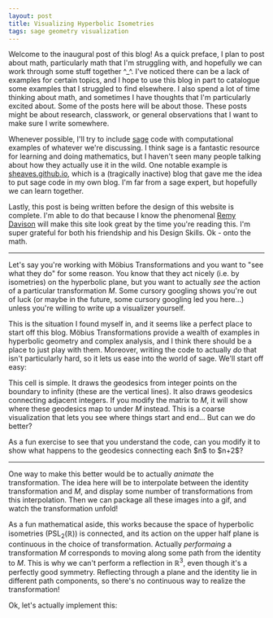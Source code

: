 ```yaml
---
layout: post
title: Visualizing Hyperbolic Isometries
tags: sage geometry visualization
---
```


Welcome to the inaugural post of this blog! As a quick preface, I plan
to post about math, particularly math that I'm struggling with, and hopefully
we can work through some stuff together ^_^.
I've noticed there can be a lack of examples for certain topics,
and I hope to use this blog in part to catalogue some examples that I
struggled to find elsewhere.
I also spend a lot of time thinking about math, and sometimes I have thoughts
that I'm particularly excited about. Some of the posts here will be about
those. These posts might be about research, classwork, or general observations
that I want to make sure I write somewhere. 

Whenever possible, I'll try to include [sage](sagemath.org) code with 
computational examples of whatever we're discussing. I think sage is a
fantastic resource for learning and doing mathematics, but I haven't seen
many people talking about how they actually use it in the wild. One notable
example is [sheaves.github.io](sheaves.github.io), which is a 
(tragically inactive) blog that gave me the idea to put sage code in my own
blog. I'm far from a sage expert, but hopefully we can learn together.

Lastly, this post is being written before the design of this website is
complete. I'm able to do that because I know the phenomenal 
[Remy Davison](https://remydavison.com/) will make this site look great
by the time you're reading this. I'm super grateful for both his friendship 
and his Design Skills. Ok - onto the math.

---

Let's say you're working with Möbius Transformations and you want to 
"see what they do" for some reason. You know that they act nicely 
(i.e. by isometries) on the hyperbolic plane, but you want to actually _see_ 
the action of a particular transformation $M$. 
Some cursory googling shows you're out of luck 
(or maybe in the future, some cursory googling led you here...) 
unless you're willing to write up a visualizer yourself. 

This is the situation I found myself in, and it seems like a perfect
place to start off this blog. Möbius Transformations provide a wealth
of examples in hyperbolic geometry and complex analysis, and I think there
should be a place to just play with them. Moreover, writing the code to 
actually _do_ that isn't particularly hard, so it lets us ease into
the world of sage. We'll start off easy:

<div class="auto">
<script type="text/x-sage"> 
from sage.geometry.hyperbolic_space.hyperbolic_model import moebius_transform
H2 = HyperbolicPlane().UHP() # the Upper Half Plane model

# We're going to plot geodesics (in different colors) so that we can follow the transformation.
# What colors should we interpolate between?
colorL = Color("#16365D") # This is a slate blue
colorR = Color("#09B811") # This is a light green

# How many (vertical) geodesics should we actually show?
# I think showing from -2 to 10 seems sensible to start, but
# if you're working with transformations that do stuff far
# from the origin you might want to change this.
l = -2
r = 10


# Now we start the real work:
def basicPlot(M=None):
    if M == None:
        M = matrix([[1,0],[0,1]])
    
    toShow = plot([])
    for n in range(r-l):
        color = colorL.blend(colorR, n/(r-l))
        
        # The image of the vertical geodesic at point n
        p1 = moebius_transform(M, l+n) # hit the point l+n with the transformation M
        p2 = moebius_transform(M, Infinity)
        
        g = H2.get_geodesic(p1,p2)
        toShow += g.plot(color=color)
        
        # The image of a geodesic between points n and n+1
        p1 = moebius_transform(M, l+i)
        p2 = moebius_transform(M, l+i+1)
        g = H2.get_geodesic(p1,p2)

        # We darken the color of these geodesics to distinguish them
        # from the vertical ones after applying the transformation.
        toShow += g.plot(color=color.darker())
        
    toShow.set_axes_range(l,r,0,5)
    toShow.axes(True)
    
    return toShow

# Finally, we'll use an interactive wrapper so that we don't have
# to manually edit this code to do stuff with the visualizer!
@interact
def _(M = input_grid(2,2, default = [[1,0],[0,1]], label='M=', to_value=matrix), axes=True):
  basicPlot(matrix(M)).show(axes=axes)
</script>
</div>

This cell is simple. It draws the geodesics from integer points on the boundary
to infinity (these are the vertical lines). It also draws geodesics connecting
adjacent integers. If you modify the matrix to $M$, it will show where these 
geodesics map to under $M$ instead. This is a coarse visualization that
lets you see where things start and end... But can we do better?

<div class="boxed">
  As a fun exercise to see that you understand the code, 
  can you modify it to show what happens to the geodesics connecting 
  each $n$ to $n+2$?
</div>

---

One way to make this better would be to actually _animate_ the transformation.
The idea here will be to interpolate between the identity transformation and $M$,
and display some number of transformations from this interpolation. Then we
can package all these images into a gif, and watch the transformation unfold!

As a fun mathematical aside, this works because the space of 
hyperbolic isometries ($\mathsf{PSL}_2(\mathbb{R})$) is connected, and its
action on the upper half plane is continuous in the choice of transformation.
Actually _performaing_ a transformation $M$ corresponds to moving along some 
path from the identity to $M$. This is why we can't perform a 
reflection in $\mathbb{R}^3$, even though it's a perfectly good symmetry. 
Reflecting through a plane and the identity lie in different path components,
so there's no continuous way to realize the transformation!

Ok, let's actually implement this:

<div class="auto">
<script type="text/x-sage"> 

# If you're playing along at home, this code relies on the code from the
# previous block. So make sure to copy that as well.

from sage.geometry.hyperbolic_space.hyperbolic_model import moebius_transform
H2 = HyperbolicPlane().UHP() # the Upper Half Plane model

# We're going to plot geodesics (in different colors) so that we can follow the transformation.
# What colors should we interpolate between?
colorL = Color("#16365D") # This is a slate blue
colorR = Color("#09B811") # This is a light green

# How many (vertical) geodesics should we actually show?
# I think showing from -2 to 10 seems sensible to start, but
# if you're working with transformations that do stuff far
# from the origin you might want to change this.
l = -2
r = 10


# Now we start the real work:
def basicPlot(M=None):
    if M == None:
        M = matrix([[1,0],[0,1]])
    
    toShow = plot([])
    for n in range(r-l):
        color = colorL.blend(colorR, n/(r-l))
        
        # The image of the vertical geodesic at point n
        p1 = moebius_transform(M, l+n) # hit the point l+n with the transformation M
        p2 = moebius_transform(M, Infinity)
        
        g = H2.get_geodesic(p1,p2)
        toShow += g.plot(color=color)
        
        # The image of a geodesic between points n and n+1
        p1 = moebius_transform(M, l+i)
        p2 = moebius_transform(M, l+i+1)
        g = H2.get_geodesic(p1,p2)

        # We darken the color of these geodesics to distinguish them
        # from the vertical ones after applying the transformation.
        toShow += g.plot(color=color.darker())
        
    toShow.set_axes_range(l,r,0,5)
    toShow.axes(True)
    
    return toShow

# Finally, we'll use an interactive wrapper so that we don't have
# to manually edit this code to do stuff with the visualizer!
@interact
def _(M = input_grid(2,2, default = [[3,1],[1,1]], label='M=', to_value=matrix), axes=True):
  basicPlot(matrix(M)).show(axes=axes)
</script>
</div>

